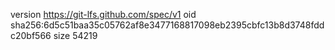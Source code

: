 version https://git-lfs.github.com/spec/v1
oid sha256:6d5c51baa35c05762af8e3477168817098eb2395cbfc13b8d3748fddc20bf566
size 54219
